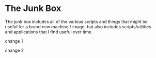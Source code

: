# The Junk Box

The junk box includes all of the various scripts and things that might be useful for a brand new machine / image, but also includes scripts/utilities and applications that I find useful over time.


change 1

change 2
